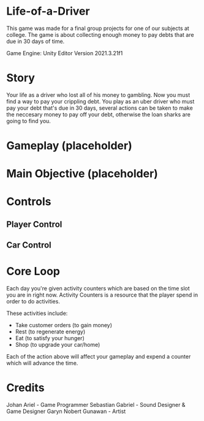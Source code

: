# Life-of-a-Driver

This game was made for a final group projects for one of our subjects at college. The game is about collecting enough money to pay debts that are due in 30 days of time.

Game Engine: Unity Editor Version 2021.3.21f1

# Story 

Your life as a driver who lost all of his money to gambling. Now you must find a way to pay your crippling debt. You play as an uber driver who must pay your debt that's due in 30 days, several actions can be taken to make the neccesary money to pay off your debt, otherwise the loan sharks are going to find you. 

# Gameplay (placeholder)
# Main Objective (placeholder) 

# Controls

## Player Control

## Car Control

# Core Loop 

Each day you're given activity counters which are based on the time slot you are in right now. Activity Counters is a resource that the player spend in order to do activities. 

These activities include:
- Take customer orders (to gain money)
- Rest (to regenerate energy)
- Eat (to satisfy your hunger)
- Shop (to upgrade your car/home)
  
Each of the action above will affect your gameplay and expend a counter which will advance the time.

# Credits 
Johan Ariel - Game Programmer
Sebastian Gabriel - Sound Designer & Game Designer
Garyn Nobert Gunawan - Artist
